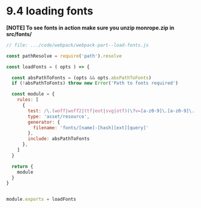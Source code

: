 # 9.4 loading fonts

**[NOTE] To see fonts in action make sure you unzip monrope.zip in src/fonts/**

```js
// file: .../code/webpack/webpack-part--load-fonts.js

const pathResolve = require('path').resolve

const loadFonts = ( opts ) => {

  const absPathToFonts = (opts && opts.absPathToFonts)
  if (!absPathToFonts) throw new Error('Path to fonts required')

  const module = {
    rules: [
      {
        test: /\.(woff|woff2|ttf|eot|svg|otf)(\?v=[a-z0-9]\.[a-z0-9]\.[a-z0-9])?$/,
        type: 'asset/resource',
        generator: {
          filename: 'fonts/[name]-[hash][ext][query]'
        },
        include: absPathToFonts
      },
    ]
  }

  return {
    module
  }
}


module.exports = loadFonts
```

